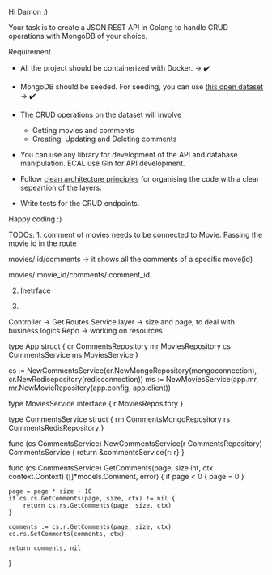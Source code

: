 Hi Damon :)

Your task is to create a JSON REST API in Golang to handle CRUD operations with MongoDB of your choice.

Requirement

- All the project should be containerized with Docker. -> ✔️
- MongoDB should be seeded. For seeding, you can use [this open dataset](https://github.com/neelabalan/mongodb-sample-dataset/tree/main/sample_mflix) -> ✔️
- The CRUD operations on the dataset will involve
    - Getting movies and comments
    - Creating, Updating and Deleting comments

- You can use any library for development of the API and database manipulation. ECAL use Gin for API development.
- Follow [clean architecture principles](https://blog.cleancoder.com/uncle-bob/2012/08/13/the-clean-architecture.html) for organising the code with a clear sepeartion of the layers.
- Write tests for the CRUD endpoints.

Happy coding :)

TODOs: 
1. 
comment of movies needs to be connected to Movie. Passing the movie id in the route

movies/:id/comments -> it shows all the comments of a specific move(id)

movies/:movie_id/comments/:comment_id

2. Inetrface

3. 
Controller -> Get Routes
Service layer -> size and page, to deal with business logics
Repo -> working on resources

type App struct {
	cr CommentsRepository
	mr MoviesRepository
	cs CommentsService
	ms MoviesService
}

cs := NewCommentsService(cr.NewMongoRepository(mongoconnection), cr.NewRedisepository(redisconnection))
ms := NewMoviesService(app.mr, mr.NewMovieRepository(app.config, app.client))

type MoviesService interface {
	r MoviesRepository
}

type CommentsService struct {
	rm CommentsMongoRepository
	rs CommentsRedisRepository
}

func (cs CommentsService) NewCommentsService(r CommentsRepository) CommentsService {
	return &commentsService{r: r}
}

func (cs CommentsService) GetComments(page, size int, ctx context.Context) ([]*models.Comment, error) {
	if page < 0 {
		page = 0
	}

	page = page * size - 10
	if cs.rs.GetComments(page, size, ctx) != nil {
		return cs.rs.GetComments(page, size, ctx)
	}

	comments := cs.r.GetComments(page, size, ctx)
	cs.rs.SetComments(comments, ctx)

	return comments, nil
}